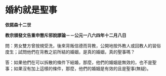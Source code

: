 # 婚約就是聖事


**依諾森十二世**

**教宗頒發文告重申懲斥邪說謬論－－公元一八六四年十二月八日**





問：男女雙方曾按規受洗，後來背叛信德而背教，公開地按外教人或回教人的習俗度生；試問他們在背教之前所結的婚姻，是真的婚姻，真的聖事嗎？

答：如果他們在可以拆散的條件下結婚，那麼，他們的婚姻是無效的，也不是聖事；如果沒有加上這樣的條件，那麼，他們的婚姻是有效的且是聖事(無疑)。

